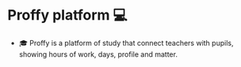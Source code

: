 # Proffy platform :computer:

- :mortar_board: Proffy is a platform of study that connect teachers with pupils, showing hours of work, days, profile and matter.

  

